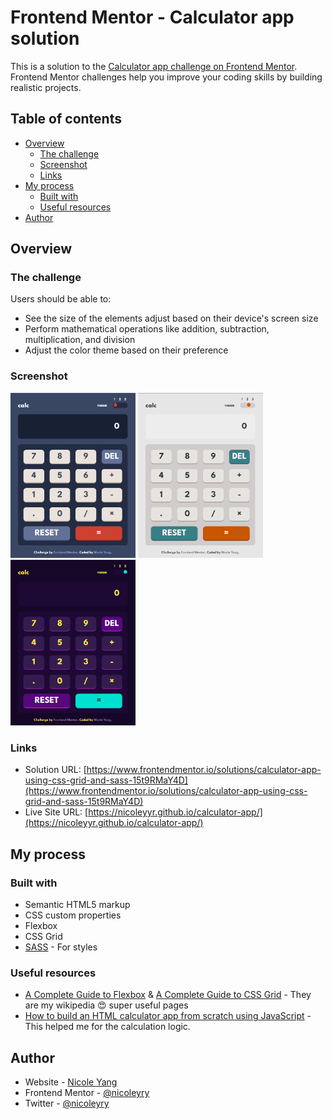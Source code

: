 # Frontend Mentor - Calculator app solution

This is a solution to the [Calculator app challenge on Frontend Mentor](https://www.frontendmentor.io/challenges/calculator-app-9lteq5N29). Frontend Mentor challenges help you improve your coding skills by building realistic projects. 

## Table of contents

- [Overview](#overview)
  - [The challenge](#the-challenge)
  - [Screenshot](#screenshot)
  - [Links](#links)
- [My process](#my-process)
  - [Built with](#built-with)
  - [Useful resources](#useful-resources)
- [Author](#author)

## Overview

### The challenge

Users should be able to:

- See the size of the elements adjust based on their device's screen size
- Perform mathematical operations like addition, subtraction, multiplication, and division
- Adjust the color theme based on their preference

### Screenshot
<p float="left">
	<img src="./images/screenshots/theme-1.png" alt="theme-1" width="200"/>
	<img src="./images/screenshots/theme-2.png" alt="theme-2" width="200"/>
	<img src="./images/screenshots/theme-3.png" alt="theme-3" width="200"/>
</p>

### Links

- Solution URL: [https://www.frontendmentor.io/solutions/calculator-app-using-css-grid-and-sass-15t9RMaY4D](https://www.frontendmentor.io/solutions/calculator-app-using-css-grid-and-sass-15t9RMaY4D)
- Live Site URL: [https://nicoleyyr.github.io/calculator-app/](https://nicoleyyr.github.io/calculator-app/)

## My process

### Built with

- Semantic HTML5 markup
- CSS custom properties
- Flexbox
- CSS Grid
- [SASS](https://sass-lang.com/) - For styles

### Useful resources

- [A Complete Guide to Flexbox](https://css-tricks.com/snippets/css/a-guide-to-flexbox/) & [A Complete Guide to CSS Grid](https://css-tricks.com/snippets/css/complete-guide-grid/) - They are my wikipedia 😍 super useful pages
- [How to build an HTML calculator app from scratch using JavaScript](https://www.freecodecamp.org/news/how-to-build-an-html-calculator-app-from-scratch-using-javascript-4454b8714b98/) - This helped me for the calculation logic.

## Author

- Website - [Nicole Yang](https://www.nicoleyry.com/)
- Frontend Mentor - [@nicoleyry](https://www.frontendmentor.io/profile/nicoleyry)
- Twitter - [@nicoleyry](https://twitter.com/nicoleyry)
